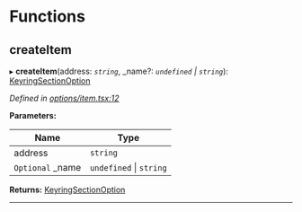 

# Functions

<a id="createitem"></a>

##  createItem

▸ **createItem**(address: *`string`*, _name?: *`undefined` \| `string`*): [KeyringSectionOption](_options_types_.md#keyringsectionoption)

*Defined in [options/item.tsx:12](https://github.com/polkadot-js/ui/blob/e23af70/packages/ui-keyring/src/options/item.tsx#L12)*

**Parameters:**

| Name | Type |
| ------ | ------ |
| address | `string` |
| `Optional` _name | `undefined` \| `string` |

**Returns:** [KeyringSectionOption](_options_types_.md#keyringsectionoption)

___

